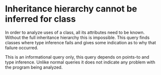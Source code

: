 # Inheritance hierarchy cannot be inferred for class
In order to analyze uses of a class, all its attributes need to be known. Without the full inheritance hierarchy this is impossible. This query finds classes where type inference fails and gives some indication as to why that failure occurred.

This is an informational query only, this query depends on points-to and type inference. Unlike normal queries it does not indicate any problem with the program being analyzed.

